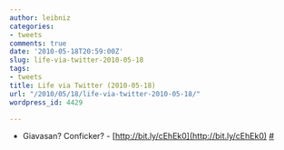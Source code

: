```yaml
---
author: leibniz
categories:
- tweets
comments: true
date: '2010-05-18T20:59:00Z'
slug: life-via-twitter-2010-05-18
tags:
- tweets
title: Life via Twitter (2010-05-18)
url: "/2010/05/18/life-via-twitter-2010-05-18/"
wordpress_id: 4429

---
```

* Giavasan? Conficker? - [http://bit.ly/cEhEk0](http://bit.ly/cEhEk0) [#](http://twitter.com/leibniz/statuses/14246331646)


